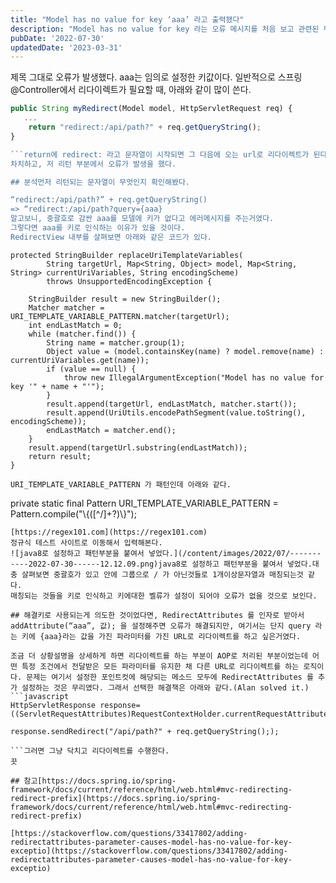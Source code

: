 ```yaml
---
title: "Model has no value for key ‘aaa’ 라고 출력됐다"
description: "Model has no value for key 라는 오류 메시지를 처음 보고 관련된 부분들을 찾아보았습니다."
pubDate: '2022-07-30'
updatedDate: '2023-03-31'
---
```


제목 그대로 오류가 발생했다. aaa는 임의로 설정한 키값이다.
일반적으로 스프링 @Controller에서 리다이렉트가 필요할 때, 아래와 같이 많이 쓴다.
```javascript
public String myRedirect(Model model, HttpServletRequest req) {
   ...
	return "redirect:/api/path?" + req.getQueryString();
}

```return에 redirect: 라고 문자열이 시작되면 그 다음에 오는 url로 리다이렉트가 된다. 이것은 스프링 공식문서에 보면 가이드가 되어있다.
차치하고, 저 리턴 부분에서 오류가 발생을 했다.

## 분석먼저 리턴되는 문자열이 무엇인지 확인해봤다.

“redirect:/api/path?” + req.getQueryString()
=> “redirect:/api/path?query={aaa}
알고보니, 중괄호로 감싼 aaa를 모델에 키가 없다고 에러메시지를 주는거였다.
그렇다면 aaa를 키로 인식하는 이유가 있을 것이다.
RedirectView 내부를 살펴보면 아래와 같은 코드가 있다.
```
	protected StringBuilder replaceUriTemplateVariables(
			String targetUrl, Map<String, Object> model, Map<String, String> currentUriVariables, String encodingScheme)
			throws UnsupportedEncodingException {

		StringBuilder result = new StringBuilder();
		Matcher matcher = URI_TEMPLATE_VARIABLE_PATTERN.matcher(targetUrl);
		int endLastMatch = 0;
		while (matcher.find()) {
			String name = matcher.group(1);
			Object value = (model.containsKey(name) ? model.remove(name) : currentUriVariables.get(name));
			if (value == null) {
				throw new IllegalArgumentException("Model has no value for key '" + name + "'");
			}
			result.append(targetUrl, endLastMatch, matcher.start());
			result.append(UriUtils.encodePathSegment(value.toString(), encodingScheme));
			endLastMatch = matcher.end();
		}
		result.append(targetUrl.substring(endLastMatch));
		return result;
	}

```어떤 패턴과 일치하면 키로 인식해서 처리해주는 로직으로 보인다.
URI_TEMPLATE_VARIABLE_PATTERN 가 패턴인데 아래와 같다.
```
private static final Pattern URI_TEMPLATE_VARIABLE_PATTERN = Pattern.compile("\\{([^/]+?)\\}");

```정규식 패턴인데 {([^/]+?)} 가 뭐하는 녀석일까?
[https://regex101.com](https://regex101.com)
정규식 테스트 사이트로 이동해서 입력해본다.
![java8로 설정하고 패턴부분을 붙여서 넣었다.](/content/images/2022/07/-----------2022-07-30------12.12.09.png)java8로 설정하고 패턴부분을 붙여서 넣었다.대충 살펴보면 중괄호가 있고 안에 그룹으로 / 가 아닌것들로 1개이상문자열과 매칭되는것 같다.
매칭되는 것들을 키로 인식하고 키에대한 벨류가 설정이 되어야 오류가 없을 것으로 보인다.

## 해결키로 사용되는게 의도한 것이었다면, RedirectAttributes 를 인자로 받아서 addAttribute(“aaa”, 값); 을 설정해주면 오류가 해결되지만, 여기서는 단지 query 라는 키에 {aaa}라는 값을 가진 파라미터를 가진 URL로 리다이렉트를 하고 싶은거였다.

조금 더 상황설명을 상세하게 하면 리다이렉트를 하는 부분이 AOP로 처리된 부분이었는데 어떤 특정 조건에서 전달받은 모든 파라미터를 유지한 채 다른 URL로 리다이렉트를 하는 로직이다. 문제는 여기서 설정한 포인트컷에 해당되는 메소드 모두에 RedirectAttributes 를 추가 설정하는 것은 무리였다. 그래서 선택한 해결책은 아래와 같다.(Alan solved it.)
```javascript
HttpServletResponse response= ((ServletRequestAttributes)RequestContextHolder.currentRequestAttributes()).getResponse();

response.sendRedirect("/api/path?" + req.getQueryString(););

```그러면 그냥 닥치고 리다이렉트를 수행한다.
끗

## 참고[https://docs.spring.io/spring-framework/docs/current/reference/html/web.html#mvc-redirecting-redirect-prefix](https://docs.spring.io/spring-framework/docs/current/reference/html/web.html#mvc-redirecting-redirect-prefix)

[https://stackoverflow.com/questions/33417802/adding-redirectattributes-parameter-causes-model-has-no-value-for-key-exceptio](https://stackoverflow.com/questions/33417802/adding-redirectattributes-parameter-causes-model-has-no-value-for-key-exceptio)